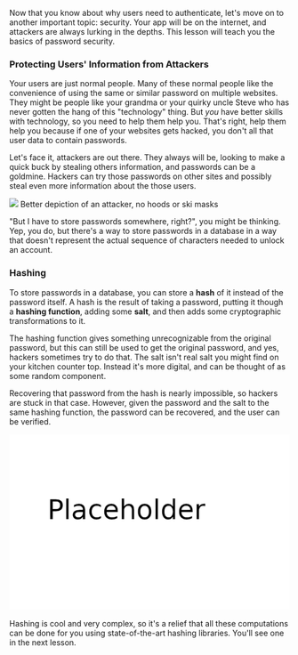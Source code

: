 Now that you know about why users need to authenticate, let's move on to another important topic: security. Your app will be on the internet, and attackers are always lurking in the depths. This lesson will teach you the basics of password security.

### Protecting Users' Information from Attackers

Your users are just normal people. Many of these normal people like the convenience of using the same or similar password on multiple websites. They might be people like your grandma or your quirky uncle Steve who has never gotten the hang of this "technology" thing. But *you* have better skills with technology, so you need to help them help you. That's right, help them help you because if one of your websites gets hacked, you don't all that user data to contain passwords.

Let's face it, attackers are out there. They always will be, looking to make a quick buck by stealing others information, and passwords can be a goldmine. Hackers can try those passwords on other sites and possibly steal even more information about the those users.

![](https://images.unsplash.com/photo-1510915228340-29c85a43dcfe?ixlib=rb-1.2.1&ixid=eyJhcHBfaWQiOjEyMDd9&auto=format&fit=crop&w=1950&q=80)
Better depiction of an attacker, no hoods or ski masks

"But I have to store passwords somewhere, right?", you might be thinking. Yep, you do, but there's a way to store passwords in a database in a way that doesn't represent the actual sequence of characters needed to unlock an account.

### Hashing

To store passwords in a database, you can store a **hash** of it instead of the password itself. A hash is the result of taking a password, putting it though a **hashing function**, adding some **salt**, and then adds some cryptographic transformations to it.

The hashing function gives something unrecognizable from the original password, but this can still be used to get the original password, and yes, hackers sometimes try to do that. The salt isn't real salt you might find on your kitchen counter top. Instead it's more digital, and can be thought of as some random component.

Recovering that password from the hash is nearly impossible, so hackers are stuck in that case. However, given the password and the salt to the same hashing function, the password can be recovered, and the user can be verified.

![diagram of hashing](../images/placeholder.png)

Hashing is cool and very complex, so it's a relief that all these computations can be done for you using state-of-the-art hashing libraries. You'll see one in the next lesson.